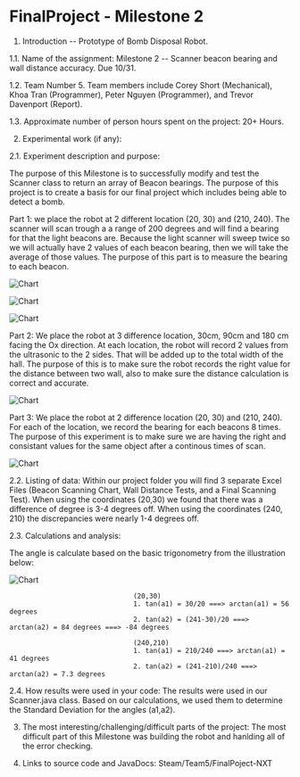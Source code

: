 FinalProject - Milestone 2
============

1.    Introduction -- Prototype of Bomb Disposal Robot. 

1.1. Name of the assignment: Milestone 2 -- Scanner beacon bearing and wall distance accuracy. Due 10/31.

1.2. Team Number 5. Team members include Corey Short (Mechanical), Khoa Tran (Programmer), Peter Nguyen (Programmer),
     and Trevor Davenport (Report).

1.3. Approximate number of person hours spent on the project: 20+ Hours.

2.    Experimental work  (if any):


2.1. Experiment description and purpose: 

The purpose of this Milestone is to successfully modify and test the Scanner class to return an array of Beacon bearings. The purpose of this project is to create a basis for our final project which includes being able to detect a bomb.

Part 1: we place the robot at 2 different location (20, 30) and (210, 240). The scanner will scan trough a a range of 200 degrees and will find a bearing for that the light beacons are. Because the light scanner will sweep twice so we will actually have 2 values of each beacon bearing, then we will take the average of those values. The purpose of this part is to measure the bearing to each beacon.

![Chart](https://raw.github.com/IEOR140-T5/FinalProject-NXT/master/reports/20-30.png)

![Chart](https://raw.github.com/IEOR140-T5/FinalProject-NXT/master/reports/240-210.png)

![Chart](https://raw.github.com/IEOR140-T5/FinalProject-NXT/master/reports/chart-part1.png)


Part 2: We place the robot at 3 difference location, 30cm, 90cm and 180 cm facing the Ox direction. At each location, the robot will record 2 values from the ultrasonic to the 2 sides. That will be added up to the total width of the hall. The purpose of this is to make sure the robot records the right value for the distance between two wall, also to make sure the distance calculation is correct and accurate.

![Chart](https://raw.github.com/IEOR140-T5/FinalProject-NXT/master/reports/chart-part2.png)


Part 3: We place the robot at 2 difference location (20, 30) and (210, 240). For each of the location, we record the bearing for each beacons 8 times. The purpose of this experiment is to make sure we are having the right and consistant values for the same object after a continous times of scan.

![Chart](https://raw.github.com/IEOR140-T5/FinalProject-NXT/master/reports/chart-part3.png)


2.2. Listing of data: Within our project folder you will find 3 separate Excel Files (Beacon Scanning Chart, Wall Distance Tests, and a Final Scanning Test). When using the coordinates (20,30) we found that there was a difference of degree is 3-4 degrees off. When using the coordinates (240, 210) the discrepancies were nearly 1-4 degrees off.

2.3. Calculations and analysis:    

The angle is calculate based on the basic trigonometry from the illustration below:

![Chart](https://raw.github.com/IEOR140-T5/FinalProject-NXT/master/reports/trig.png)


                                   (20,30)
                                   1. tan(a1) = 30/20 ===> arctan(a1) = 56 degrees
                                   2. tan(a2) = (241-30)/20 ===> arctan(a2) = 84 degrees ===> -84 degrees
                                   
                                   (240,210)
                                   1. tan(a1) = 210/240 ===> arctan(a1) = 41 degrees
                                   2. tan(a2) = (241-210)/240 ===> arctan(a2) = 7.3 degrees



2.4. How results were used in your code: The results were used in our Scanner.java class. Based on our calculations, 
                                         we used them to determine the Standard Deviation for the angles (a1,a2).

3. The most interesting/challenging/difficult parts of the project: The most difficult part of this Milestone 
                                                                        was building the robot and hanlding all of the error checking.

4.    Links to source code and JavaDocs: Steam/Team5/FinalPoject-NXT
